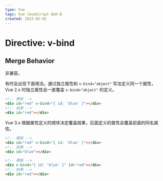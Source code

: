 ```yaml
---
type: Vue
tags: Vue JavaScript QoK-B
created: 2022-02-01
---
```


# Directive: v-bind

## Merge Behavior

非兼容。

有时会出现下面用法。通过独立属性和 `v-bind="object"` 写法定义同一个属性，Vue 2.x 时独立属性会一直覆盖 `v-bind="object"` 的定义。

```html
<!-- 模板 -->
<div id="red" v-bind="{ id: 'blue' }"></div>
<!-- 结果 -->
<div id="red"></div>
```

Vue 3.x 根据属性定义的顺序决定覆盖结果，后面定义的属性会覆盖前面的同名属性。

```html
<!-- 模板 -->
<div id="red" v-bind="{ id: 'blue' }"></div>
<!-- 结果 -->
<div id="blue"></div>

<!-- 模板 -->
<div v-bind="{ id: 'blue' }" id="red"></div>
<!-- 结果 -->
<div id="red"></div>
```
